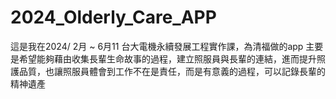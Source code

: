 # 2024_Olderly_Care_APP
這是我在2024/ 2月 ~ 6月11  台大電機永續發展工程實作課，為清福做的app 主要是希望能夠藉由收集長輩生命故事的過程，建立照服員與長輩的連結，進而提升照護品質，也讓照服員體會到工作不在是責任，而是有意義的過程，可以記錄長輩的精神遺產
